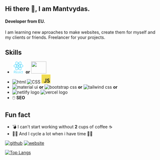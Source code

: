 ## Hi there 👋, I am  Mantvydas.
#### Developer from EU.
I am learning new aproaches to make websites, create them for myself and my clients or friends.
Freelancer for your projects.

## Skills

- <img src="https://raw.githubusercontent.com/devicons/devicon/master/icons/react/react-original-wordmark.svg" alt="react" width="40" height="40"/>  **or** <img src="https://upload.vectorlogo.zone/logos/nextjs/images/271afdac-aad3-4712-89fd-a25f63fd6dd4.svg" width="50" height="40" />
-  <img src="https://www.vectorlogo.zone/logos/w3_html5/w3_html5-icon.svg" alt="html" width="30" height="30" /> <img src="https://www.vectorlogo.zone/logos/w3_css/w3_css-icon.svg" alt="CSS" width="30" height="30" /> <img src="https://raw.githubusercontent.com/devicons/devicon/master/icons/javascript/javascript-original.svg" alt="JavaScript" width="30" height="30" />
- <img src="https://seeklogo.com/images/M/material-ui-logo-5BDCB9BA8F-seeklogo.com.png" alt="material ui" width="30" height="30" /> **or**
<img src="https://www.vectorlogo.zone/logos/getbootstrap/getbootstrap-icon.svg" alt="bootstrap css" width="30" height="30" /> **or** <img src="https://www.vectorlogo.zone/logos/tailwindcss/tailwindcss-icon.svg" alt="tailwind css" width="30" height="30" /> **or**
- <img src="https://www.vectorlogo.zone/logos/netlify/netlify-ar21.svg" width="60" height="60" alt="netlify logo" /> <img src="https://logovtor.com/wp-content/uploads/2020/10/vercel-inc-logo-vector.png" alt="vercel logo" width="60" height="50" />
- 🖱️ **SEO**


## Fun fact
- 💣 I can't start working without **2** cups of coffee ☕ 
- 🚴‍♂️ And I cycle a lot when i have time 🚴‍♂️




[<img src='https://cdn.jsdelivr.net/npm/simple-icons@3.0.1/icons/github.svg' alt='github' height='40'>](https://github.com/Mancefas)    [<img src='https://cdn.jsdelivr.net/npm/simple-icons@3.0.1/icons/icloud.svg' alt='website' height='40'>](https://mantvydasportfolio.site/)  

[![Top Langs](https://github-readme-stats.vercel.app/api/top-langs/?username=Mancefas)](https://github.com/anuraghazra/github-readme-stats)



